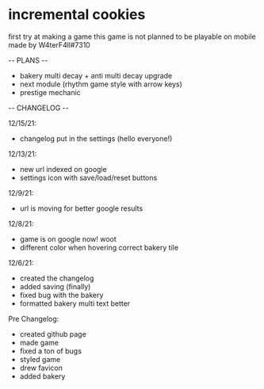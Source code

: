 # incremental cookies
first try at making a game
this game is not planned to be playable on mobile
made by W4terF4ll#7310

-- PLANS --

- bakery multi decay + anti multi decay upgrade
- next module (rhythm game style with arrow keys)
- prestige mechanic

-- CHANGELOG --

12/15/21:
- changelog put in the settings (hello everyone!)

12/13/21:
- new url indexed on google
- settings icon with save/load/reset buttons

12/9/21:
- url is moving for better google results

12/8/21:
- game is on google now! woot
- different color when hovering correct bakery tile

12/6/21: 
- created the changelog 
- added saving (finally) 
- fixed bug with the bakery 
- formatted bakery multi text better

Pre Changelog:
- created github page
- made game
- fixed a ton of bugs
- styled game
- drew favicon
- added bakery
